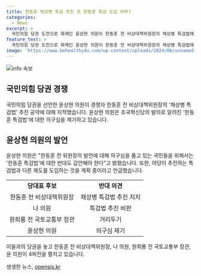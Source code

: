 ```yaml
---
title: 한동훈 채상병 특검 추진 또 한동훈 특검 도입 여부?
categories:
  - News
excerpt: >
  국민의힘 당권 도전으로 화제인 윤상현 의원이 한동훈 전 비상대책위원장의 채상병 특검법에 대한 반대를 지적했다. 윤 의원은 조국혁신당이 발의한 한동훈 특검법도 받아야 하느냐고 촉구하며 당권 경쟁에 불을 지폈다. 반면, 나경원 의원과 원희룡 전 국토부 장관은 채상병 특검법에 반대를 표명하며 논란을 촉발시키고 있다. 다가오는 국민의힘 전당대회는 4파전이 예고되어 있어 눈길을 끈다.
feature_text: >
  국민의힘 당권 도전으로 화제인 윤상현 의원이 한동훈 전 비상대책위원장의 채상병 특검법에 대한 반대를 지적했다. 윤 의원은 조국혁신당이 발의한 한동훈 특검법도 받아야 하느냐고 촉구하며 당권 경쟁에 불을 지폈다. 반면, 나경원 의원과 원희룡 전 국토부 장관은 채상병 특검법에 반대를 표명하며 논란을 촉발시키고 있다. 다가오는 국민의힘 전당대회는 4파전이 예고되어 있어 눈길을 끈다.
image: 'https://www.behealthy4u.com/wp-content/uploads/2024/06/unnamed-file.png'
---
```


<p><img src="https://www.behealthy4u.com/wp-content/uploads/2024/06/unnamed-file.png" alt="info 속보" /></p>

<h2 data-ke-size="size26">국민의힘 당권 경쟁</h2>

<p data-ke-size="size16">국민의힘 당권을 선언한 윤상현 의원이 경쟁자 한동훈 전 비상대책위원장의 '채상병 특검법' 추진 공약에 대해 지적했습니다. 윤상현 의원은 조국혁신당의 발의로 알려진 '한동훈 특검법'에 대한 의구심을 제기하고 있습니다.</p>

<h2 data-ke-size="size26">윤상현 의원의 발언</h2>

<p data-ke-size="size16">윤상현 의원은 "한동훈 전 위원장의 발언에 대해 의구심을 품고 있는 국민들을 위해서는 '한동훈 특검법'에 대한 반대도 감안해야 한다"고 밝혔습니다. 또한, 야당이 추진하는 특검법과 다른 제도를 도입하는 것을 계획 중이라고 언급했습니다.</p>

<table>
    <tr>
        <td style="text-align: center; height: 17px;"><b>당대표 후보</b></td>
        <td style="text-align: center; height: 17px;"><b>반대 의견</b></td>
    </tr>
    <tr>
        <td style="text-align: center; height: 17px;">한동훈 전 비상대책위원장</td>
        <td style="text-align: center; height: 17px;">채상병 특검법 추진 지지</td>
    </tr>
    <tr>
        <td style="text-align: center; height: 17px;">나 의원</td>
        <td style="text-align: center; height: 17px;">특검법 추진 비판</td>
    </tr>
    <tr>
        <td style="text-align: center; height: 17px;">원희룡 전 국토교통부 장관</td>
        <td style="text-align: center; height: 17px;">거리두기</td>
    </tr>
    <tr>
        <td style="text-align: center; height: 17px;">윤상현 의원</td>
        <td style="text-align: center; height: 17px;">의구심 제기</td>
    </tr>
</table>

<p data-ke-size="size16">이들과의 당권을 놓고 한동훈 전 비상대책위원장, 나 의원, 원희룡 전 국토교통부 장관, 윤 의원이 4파전을 펼치고 있습니다.</p>
생생한 뉴스, <a href="https://opensis.kr" rel="dofollow">opensis.kr</a>



